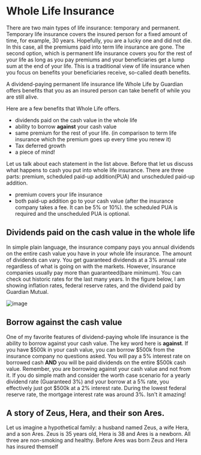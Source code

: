 # Whole Life Insurance

There are two main types of life insurance: temporary and permanent. Temporary life insurance covers the insured person for a fixed amount of time, for example, 30 years. Hopefully, you are a lucky one and did not die. In this case, all the premiums paid into term life insurance are gone. The second option, which is permanent life insurance covers you for the rest of your life as long as you pay premiums and your beneficiaries get a lump sum at the end of your life. This is a traditional view of life insurance when you focus on benefits your beneficiaries receive, so-called death benefits. 

A dividend-paying permanent life insurance life Whole Life by Guardian offers benefits that you as an insured person can take benefit of while you are still alive.

Here are a few benefits that Whole Life offers.
- dividends paid on the cash value in the whole life 
- ability to borrow **against** your cash value
- same premium for the rest of your life. (in comparison to term life insurance which the premium goes up every time you renew it)
- Tax deferred growth
- a piece of mind!

Let us talk about each statement in the list above. Before that let us discuss what happens to cash you put into whole life insurance. There are three parts: premium, scheduled paid-up addition(PUA) and unscheduled paid-up addition. 
- premium covers your life insurance
- both paid-up addition go to your cash value (after the insurance company takes a fee. It can be 5% or 10%). the scheduled PUA is required and the unscheduled PUA is optional.


## Dividends paid on the cash value in the whole life 
In simple plain language, the insurance company pays you annual dividends on the entire cash value you have in your whole life insurance. The amount of dividends can vary. You get guaranteed dividends at a 3% annual rate regardless of what is going on with the markets. However, insurance companies usually pay more than guaranteed(bare minimum). You can check out historic rates for the last many years. In the figure below, I am showing inflation rates, federal reserve rates, and the dividend paid by Guardian Mutual.

![image](https://user-images.githubusercontent.com/29989124/204940865-0baf5aa2-1bfc-400e-b038-a45fb8eabcec.png)


## Borrow against the cash value

One of my favorite features of dividend-paying whole life insurance is the ability to borrow against your cash value. The key word here is **against**. If you have $500k in your cash value, you can borrow $500k from the insurance company no questions asked. You will pay a 5% interest rate on borrowed cash **AND** you will be paid dividends on the entire $500k cash value. Remember, you are borrowing against your cash value and not from it. If you do simple math and consider the worth case scenario for a yearly dividend rate (Guaranteed 3%) and your borrow at a 5% rate, you effectively just got $500k at a 2% interest rate. During the lowest federal reserve rate, the mortgage interest rate was around 3%. Isn't it amazing!

## A story of Zeus, Hera, and their son Ares.

Let us imagine a hypothetical family: a husband named Zeus, a wife Hera, and a son Ares. Zeus is 35 years old, Hera is 38 and Ares is a newborn. All three are non-smoking and healthy. Before Ares was born Zeus and Hera has insured themself  
